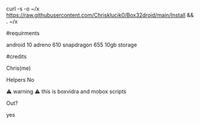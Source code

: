 curl -s -o ~/x https://raw.githubusercontent.com/Chrisklucik0/Box32droid/main/Install && . ~/x















#requirments



android 10
adreno 610
snapdragon 655
10gb storage


#credits




Chris(me)



Helpers
No


⚠️ warning ⚠️ this is boxvidra and mobox scripts 




Out?

yes











